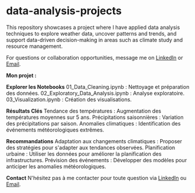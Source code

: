 # data-analysis-projects
This repository showcases a project where I have applied data analysis techniques to explore weather data, uncover patterns and trends, and support data-driven decision-making in areas such as climate study and resource management.

For questions or collaboration opportunities, message me on [LinkedIn](https://www.linkedin.com/in/manolia-pinar/) or [Email](mailto:anoliapinar@gmail.com).

**Mon projet :**

**Explorer les Notebooks**
01_Data_Cleaning.ipynb : Nettoyage et préparation des données.
02_Exploratory_Data_Analysis.ipynb : Analyse exploratoire.
03_Visualization.ipynb : Création des visualisations.

**Résultats Clés**
Tendance des températures : Augmentation des températures moyennes sur 5 ans.
Précipitations saisonnières : Variation des précipitations par saison.
Anomalies climatiques : Identification des événements météorologiques extrêmes.

**Recommandations**
Adaptation aux changements climatiques : Proposer des stratégies pour s'adapter aux tendances observées.
Planification urbaine : Utiliser les données pour améliorer la planification des infrastructures.
Prévision des événements : Développer des modèles pour anticiper les anomalies météorologiques.

**Contact**
N'hésitez pas à me contacter pour toute question via [LinkedIn](https://www.linkedin.com/in/manolia-pinar/) ou [Email](mailto:anoliapinar@gmail.com).
